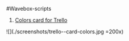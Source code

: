 #Wavebox-scripts

1. [Colors card for Trello](Wavebox-scripts/blob/master/trello--card-colors.js)

![](./screenshots/trello--card-colors.jpg =200x)